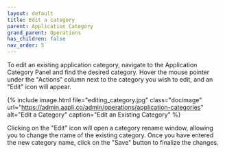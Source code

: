 ```yaml
---
layout: default
title: Edit a category
parent: Application Category
grand_parent: Operations
has_children: false
nav_order: 5
---
```


To edit an existing application category, navigate to the Application Category Panel and find the desired category. Hover the mouse pointer under the "Actions" column next to the category you wish to edit, and an "Edit" icon will appear.

{% include image.html file="editing_category.jpg" class="docimage" url="https://admin.aapli.co/admin/operations/application-categories" alt="Edit a Category" caption="Edit an Existing Category" %}

Clicking on the "Edit" icon will open a category rename window, allowing you to change the name of the existing category. Once you have entered the new category name, click on the "Save" button to finalize the changes.